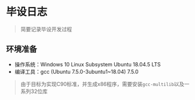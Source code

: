 # 毕设日志
> 简要记录毕设开发过程
## 环境准备  
- 操作系统：Windows 10 Linux Subsystem Ubuntu 18.04.5 LTS
- 编译工具：gcc (Ubuntu 7.5.0-3ubuntu1~18.04) 7.5.0
> 由于目标为实现C90标准，并生成x86程序，需要安装```gcc-multilib```以及一系列32位库